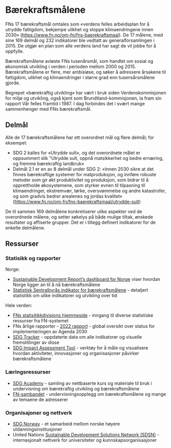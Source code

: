 # Bærekraftsmålene

FNs 17 bærekraftsmål omtales som «verdens felles arbeidsplan for å utrydde fattigdom, bekjempe ulikhet og stoppe klimaendringene innen 2030» (https://www.fn.no/om-fn/fns-baerekraftsmaal). De 17 målene, med sine 169 delmål og 232 indikatorer ble vedtatt av generalforsamlingen i 2015. De utgjør en plan som alle verdens land har sagt de vil jobbe for å oppfylle. 

Bærekraftsmålene avløste FNs tusenårsmål, som handlet om sosial og økonomisk utvikling i verden i perioden mellom 2000 og 2015. Bærekraftsmålene er flere, mer ambisiøse, og søker å adressere årsakene til fattigdom, ulikhet og klimaendringer i større grad enn tusensårsmålene gjorde. 

Begrepet «bærekraftig utvikling» har vært i bruk siden Verdenskommisjonen for miljø og utvikling, også kjent som Brundtland-kommisjonen, la fram sin rapport Vår felles framtid i 1987. I dag forbindes det i svært mange sammenhenger med FNs bærekraftsmål. 

## Delmål

Alle de 17 bærekraftsmålene har ett overordnet mål og flere delmål; for eksempel:
* SDG 2 kalles for «Utrydde sult», og det overordnete målet er oppsummert slik "Utrydde sult, oppnå matsikkerhet og bedre ernæring, og fremme bærekraftig landbruk» 
* Delmål 2.1 er en av 8 delmål under SDG 2: «Innen 2030 sikre at det finnes bærekraftige systemer for matproduksjon, og innføre robuste metoder som gir økt produktivitet og produksjon, som bidrar til å opprettholde økosystemene, som styrker evnen til tilpasning til klimaendringer, ekstremvær, tørke, oversvømmelse og andre katastrofer, og som gradvis bedrer arealenes og jordas kvalitet» (https://www.fn.no/om-fn/fns-baerekraftsmaal/utrydde-sult)

De til sammen 169 delmålene konkretiserer ulike aspekter ved de overordnede målene, og setter søkelys på både mulige tiltak, ønskede resultater og affiserte grupper. Det er i tillegg definert indikatorer for de enkelte delmålene. 

## Ressurser

### Statisikk og rapporter 

Norge:
- [Sustainable Development Report’s dashboard for Norge](https://dashboards.sdgindex.org/profiles/norway) viser hvordan Norge ligger an til å nå bærekraftsmålene
- [Statistisk Sentralbyrås indikator for bærekraftsmålene](https://www.ssb.no/sdg) - detaljert statistikk om ulike indikatorer og utvikling over tid

Hele verden:
- [FNs statisitikkdivisjons hjemmeside](https://unstats.un.org/sdgs/dataportal) - inngang til diverse statistiske ressurser fra FN-systemet
- FNs årlige rapporter - [2022 rapport](https://unstats.un.org/sdgs/report/2022/) - global oversikt over status for implementeringen av Agenda 2030
- [SDG Tracker](https://sdg-tracker.org/) - oppdaterte data om alle indikatorer og visuelle fremstillinger av disse 
- [SDG Impact Assessment Tool](https://sdgimpactassessmenttool.org/) - verktøy for å måle og visualisere hvordan aktiviteter, innovasjoner og organisasjoner påvirker bærekraftsmålene

### Læringsressurser
- [SDG Academy](https://sdgacademy.org/) - samling av nettbaserte kurs og materiale til bruk i undervisning om bærekraftig utvikling og bærekraftsmålene
-	[FN-sambandet](https://www.fn.no/om-fn/fns-baerekraftsmaal) - undervisningsopplegg om bærekraftsmålene og mange av temaene de adresserer

### Organisajoner og nettverk
-	[SDG Norway](https://www.uib.no/en/sdgnorway/127053/about-sdg-norway) - et samarbeid mellom norske høyere utdanningsinstitusjoner
-	United Nations [Sustainable Development Solutions Network (SDSN)](https://www.unsdsn.org/) - internasjonalt nettverk for universiteter og kunnskapsorganisasjoner
